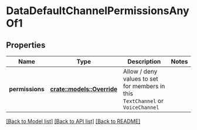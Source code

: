 # DataDefaultChannelPermissionsAnyOf1

## Properties

Name | Type | Description | Notes
------------ | ------------- | ------------- | -------------
**permissions** | [**crate::models::Override**](Override.md) | Allow / deny values to set for members in this `TextChannel` or `VoiceChannel` | 

[[Back to Model list]](../README.md#documentation-for-models) [[Back to API list]](../README.md#documentation-for-api-endpoints) [[Back to README]](../README.md)


